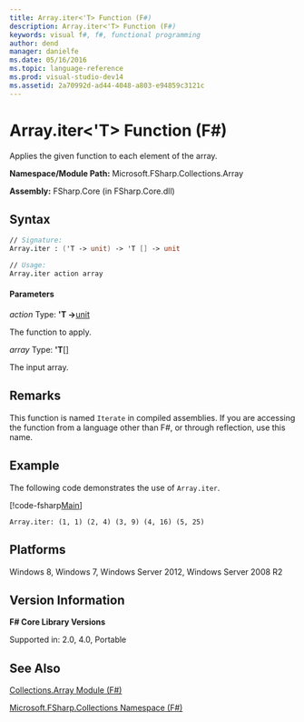 ```yaml
---
title: Array.iter<'T> Function (F#)
description: Array.iter<'T> Function (F#)
keywords: visual f#, f#, functional programming
author: dend
manager: danielfe
ms.date: 05/16/2016
ms.topic: language-reference
ms.prod: visual-studio-dev14
ms.assetid: 2a70992d-ad44-4048-a803-e94859c3121c 
---
```


# Array.iter<'T> Function (F#)

Applies the given function to each element of the array.

**Namespace/Module Path:** Microsoft.FSharp.Collections.Array

**Assembly:** FSharp.Core (in FSharp.Core.dll)


## Syntax

```fsharp
// Signature:
Array.iter : ('T -> unit) -> 'T [] -> unit

// Usage:
Array.iter action array
```

#### Parameters
*action*
Type: **'T -&gt;**[unit](https://msdn.microsoft.com/library/00b837c2-6c8a-483a-87d3-0479c64037a7)


The function to apply.


*array*
Type: **'T**[[]](https://msdn.microsoft.com/library/def20292-9aae-4596-9275-b94e594f8493)


The input array.


## Remarks
This function is named `Iterate` in compiled assemblies. If you are accessing the function from a language other than F#, or through reflection, use this name.

## Example

The following code demonstrates the use of `Array.iter`.

[!code-fsharp[Main](snippets/fssamples101/snippet1002.fs)]

```
Array.iter: (1, 1) (2, 4) (3, 9) (4, 16) (5, 25)
```

## Platforms
Windows 8, Windows 7, Windows Server 2012, Windows Server 2008 R2

## Version Information
**F# Core Library Versions**

Supported in: 2.0, 4.0, Portable

## See Also
[Collections.Array Module &#40;F&#35;&#41;](Collections.Array-Module-%5BFSharp%5D.md)

[Microsoft.FSharp.Collections Namespace &#40;F&#35;&#41;](Microsoft.FSharp.Collections-Namespace-%5BFSharp%5D.md)